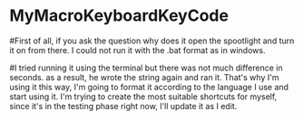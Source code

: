 # MyMacroKeyboardKeyCode

#First of all, if you ask the question why does it open the spootlight and turn it on from there. I could not run it with the .bat format as in windows.

#I tried running it using the terminal but there was not much difference in seconds. as a result, he wrote the string again and ran it. That's why I'm using it this way, I'm going to format it according to the language I use and start using it. I'm trying to create the most suitable shortcuts for myself, since it's in the testing phase right now, I'll update it as I edit.
